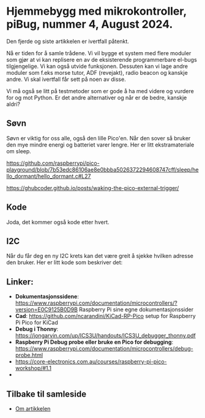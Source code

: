 # Hjemmebygg med mikrokontroller, piBug, nummer 4, August 2024.

Den fjerde og siste artikkelen er ivertfall påtenkt.

Nå er tiden for å samle trådene. Vi vil bygge et system med flere moduler som gjør at vi kan replisere en av de eksisterende programmerbare el-bugs tilgjengelige. Vi kan også utvide funksjonen. Dessuten kan vi lage andre moduler som f.eks morse tutor, ADF (revejakt), radio beacon og kanskje andre. Vi skal ivertfall får sett på noen av disse.

Vi må også se litt på testmetoder som er gode å ha med videre og vurdere for og mot Python. Er det andre alternativer og når er de bedre, kanskje aldri?


## Søvn
Søvn er viktig for oss alle, også den lille Pico'en. Når den sover så bruker den mye mindre energi og batteriet varer lengre. Her er litt ekstramateriale om sleep.

https://github.com/raspberrypi/pico-playground/blob/7b53edc86106ae8e0bbba5026372294608747cff/sleep/hello_dormant/hello_dormant.c#L27

https://ghubcoder.github.io/posts/waking-the-pico-external-trigger/


## Kode
Joda, det kommer også kode etter hvert.

## I2C
Når du får deg en ny I2C krets kan det være greit å sjekke hvilken adresse den bruker. Her er litt kode som beskriver det:


## Linker:
- **Dokumentasjonssidene**: <https://www.raspberrypi.com/documentation/microcontrollers/?version=E0C9125B0D9B> Raspberry Pi sine egne dokumentasjonssider
- **Cad**: <https://github.com/ncarandini/KiCad-RP-Pico> setup for Raspberry Pi Pico for KiCad
- **Debug i Thonny**: https://jongarvin.com/up/ICS3U/handouts/ICS3U_debugger_thonny.pdf
- **Raspberry Pi Debug probe eller bruke en Pico for debugging**: https://www.raspberrypi.com/documentation/microcontrollers/debug-probe.html
- https://core-electronics.com.au/courses/raspberry-pi-pico-workshop/#1.1
- 

## Tilbake til samleside
* <a href="https://github.com/LA9IHA/piBug/blob/main/bullen/">Om artikkelen</a>
